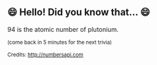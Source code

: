 ## :smile: Hello! Did you know that... :smile:
94 is the atomic number of plutonium.

<sup>(come back in 5 minutes for the next trivia)</sup>


<sup>Credits: http://numbersapi.com</sup>
